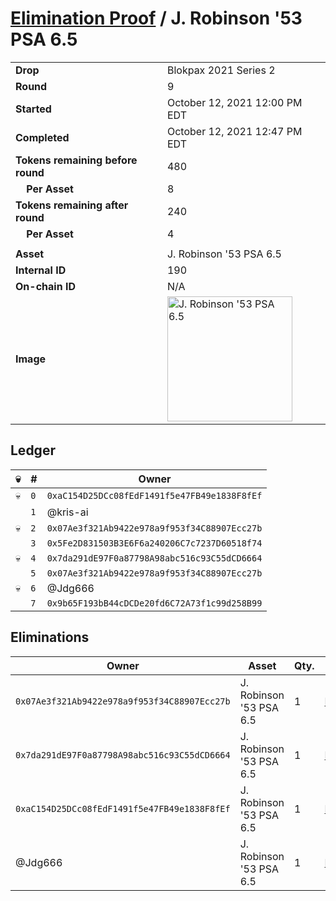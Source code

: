 # [Elimination Proof](./readme.md) / J. Robinson &#039;53 PSA 6.5

|||
|---|---|
| **Drop** | Blokpax 2021 Series 2 |
| **Round** | 9 |
| **Started** | October 12, 2021 12:00 PM EDT |
| **Completed** | October 12, 2021 12:47 PM EDT |
| **Tokens remaining before round** | 480 |
| **&nbsp;&nbsp;&nbsp;&nbsp;Per Asset** | 8 |
| **Tokens remaining after round** | 240 |
| **&nbsp;&nbsp;&nbsp;&nbsp;Per Asset** | 4 |
| | |
| **Asset** | J. Robinson &#039;53 PSA 6.5 |
| **Internal ID** | 190 |
| **On-chain ID** | N/A |
| **Image** | <img src="https://tcdn.blokpax.com/9484ebfa-6316-4d07-b2fc-88c3f846c3f5/1a8f0367a67106bfa6b5756b12cc583ea9cb4a16601bb176f75545a92a626864.jpg" height="200" alt="J. Robinson &#039;53 PSA 6.5" /> |

## Ledger

| 💀 | # | Owner |
| --- | --- | --- |
| 💀 | `0` | `0xaC154D25DCc08fEdF1491f5e47FB49e1838F8fEf` |
|  | `1` | @kris-ai |
| 💀 | `2` | `0x07Ae3f321Ab9422e978a9f953f34C88907Ecc27b` |
|  | `3` | `0x5Fe2D831503B3E6F6a240206C7c7237D60518f74` |
| 💀 | `4` | `0x7da291dE97F0a87798A98abc516c93C55dCD6664` |
|  | `5` | `0x07Ae3f321Ab9422e978a9f953f34C88907Ecc27b` |
| 💀 | `6` | @Jdg666 |
|  | `7` | `0x9b65F193bB44cDCDe20fd6C72A73f1c99d258B99` |


## Eliminations

| Owner | Asset | Qty. | Transaction |
| --- | --- | --- | --- |
| `0x07Ae3f321Ab9422e978a9f953f34C88907Ecc27b` | J. Robinson '53 PSA 6.5 | 1 | [Polygonscan](https://polygonscan.com/tx/0xd08535dd417c7f4824f4774b909f448c99ee3e171face94ad9ca8c978d44f788) |
| `0x7da291dE97F0a87798A98abc516c93C55dCD6664` | J. Robinson '53 PSA 6.5 | 1 | [Polygonscan](https://polygonscan.com/tx/0xab85f72aeff3e62ed85bd1dc7ea0eb4e870e1688a13f35f109666a7e05e5e951) |
| `0xaC154D25DCc08fEdF1491f5e47FB49e1838F8fEf` | J. Robinson '53 PSA 6.5 | 1 | [Polygonscan](https://polygonscan.com/tx/0xfdc2577f23a45873153e63ddb22d6ab496ae9ad3e407e72d171dc685fa5855f3) |
| @Jdg666 | J. Robinson '53 PSA 6.5 | 1 | [Polygonscan](https://polygonscan.com/tx/0xd8611375b9e8fdd767a96f4666812531676840e5a8be191df9f98d2a5df025a0) |
